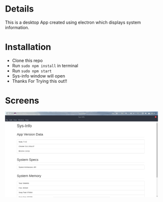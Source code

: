 # Details
  This is a desktop App created using electron which displays system information.

# Installation
 
 * Clone this repo
 * Run `sudo npm install` in terminal
 * Run `sudo npm start`
 * Sys-info window will open 
 * Thanks For Trying this out!!

# Screens
 
![scr1](scr1.png)
